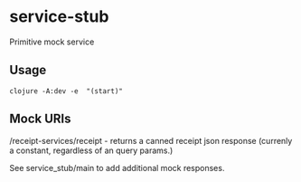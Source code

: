 # service-stub

Primitive mock service

## Usage

```
clojure -A:dev -e  "(start)"
```

## Mock URIs

/receipt-services/receipt - returns a canned receipt json response (currenly a constant, regardless of an query params.)

See service_stub/main to add additional mock responses.
